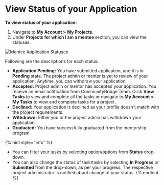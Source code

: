 # View Status of your Application

**To view status of your application:**

1. Navigate to **My Account &gt;** **My Projects.**   
2. Under **Projects for which I am a mentee** section, you can view the statuses:

![Mentee Application Statuses](../../../.gitbook/assets/mentee-application-statuses.png)

Following are the descriptions for each status:

* **Application Pending:** You have submitted application, and it is in **Pending** state. The project admin or mentor is yet to review of your application. Anytime, you can withdraw your application.
* **Accepted:** Project admin or mentor has accepted your application. You receive an email notification from CommunityBridge Team. Click **View Tasks** to view and complete all the tasks or navigate to **My Account &gt;** **My Tasks** to view and complete tasks for a project.
* **Declined:** Your application is declined as your profile doesn't match with the project requirements.
* **Withdrawn:** Either you or the project admin has withdrawn your application.
* **Graduated:** You have successfully graduated from the mentorship program.

{% hint style="info" %}
* You can filter your tasks by selecting option/options from **Status** drop-down.
* You can also change the status of task/tasks by selecting **In Progress** or **Submitted** from the drop-down, as per your progress. The respective project administrator is notified about change of your status.
{% endhint %}

